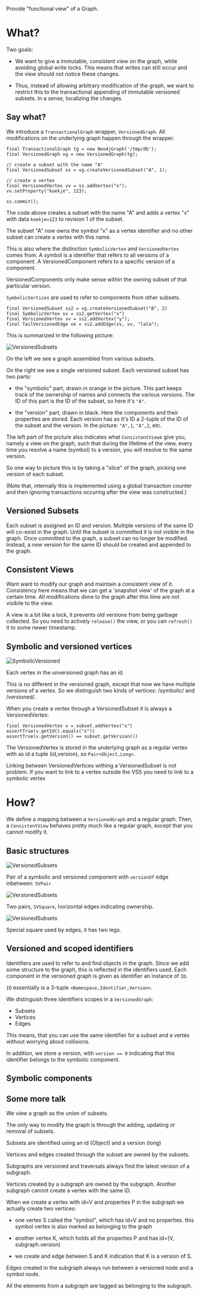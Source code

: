Provide "functional view" of a Graph.

# What?

Two goals:

* We want to give a immutable, consistent view on the graph, while
  avoiding global write locks. This means that writes can still occur
  and the view should not notice these changes.
  
* Thus, instead of allowing arbitrary modification of the graph, we
  want to restrict this to the transactional appending of immutable
  versioned subsets. In a sense, localizing the changes.

## Say what?

We introduce a `TransactionalGraph` wrapper, `VersionedGraph`. All
modifications on the underlying graph happen through the wrapper.
	
	final TransactionalGraph tg = new Neo4jGraph('/tmp/db');
	final VersionedGraph vg = new VersionedGraph(tg);

	// create a subset with the name "A"
	final VersionedSubset ss = vg.createVersionedSubset("A", 1);

	// create a vertex
	final VersionedVertex vv = ss.addVertex("x");
	vv.setProperty("koekje", 123);

	ss.commit();

The code above creates a subset with the name "A" and adds a vertex
"x" with data `koekje=123` to revision 1 of the subset.

The subset "A" now owns the symbol "x" as a vertex identifier and no
other subset can create a vertex with this name.

This is also where the distinction `SymbolicVertex` and
`VersionedVertex` comes from. A symbol is a identifier that refers to
all versions of a component. A VersionedComponent refers to a specific
version of a component.

VersionedComponents only make sense within the owning subset of that
particular version.

`SymbolicVertices` are used to refer to components from other subsets.

	final VersionedSubset ss2 = vg.createVersionedSubset("B", 2)
	final SymbolicVertex sv = ss2.getVertex("x")
	final VersionedVertex vv = ss2.addVertex("y");
	final TailVersionedEdge ve = ss2.addEdge(sv, vv, "lala");

This is summarized in the following picture:

![VersionedSubsets](https://github.com/0x01/blueprints-versionedgraph/raw/master/doc/versions.png)

On the left we see a graph assembled from various subsets.

On the right we see a single versioned subset. Each versioned subset
has two parts:

* the "symbolic" part, drawn in orange in the picture. This part keeps
  track of the ownership of names and connects the various versions.
  The ID of this part is the ID of the subset, so here it's `"A"`.

* the "version" part, drawn in black. Here the components and their
  properties are stored. Each version has as it's ID a 2-tuple of the
  ID of the subset and the version. In the picture: `"A",1`, `"A",2`,
  etc.

The left part of the picture also indicates what `ConsistentView`s
give you, namely a view on the graph, such that during the lifetime of
the view, every time you resolve a name (symbol) to a version, you
will resolve to the same version.

So one way to picture this is by taking a "slice" of the graph,
picking one version of each subset.

(Note that, internally this is implemented using a global transaction
counter and then ignoring transactions occuring after the view was
constructed.)

## Versioned Subsets

Each subset is assigned an ID and version. Multiple versions of the same ID
will co-exist in the graph. Until the subset is committed it is not visible in
the graph. Once committed to the graph, a subset can no longer be modified.
Instead, a new version for the same ID should be created and appended to the
graph.

## Consistent Views

Want want to modify our graph and maintain a consistent view of it.
Consistency here means that we can get a 'snapshot view' of the graph at a
certain time. All modifications done to the graph after this time are not
visibile to the view.

A view is a bit like a lock, it prevents old versions from being
garbage collected. So you need to actively `release()` the view, or
you can `refresh()` it to some newer timestamp.

## Symbolic and versioned vertices

![SymbolicVersioned](https://github.com/0x01/blueprints-versionedgraph/raw/master/doc/graph1.png)

Each vertex in the unversioned graph has an id.

This is no different in the versioned graph, except that now we have
multiple versions of a vertex. So we distinguish two kinds of vertices:
/symbolic/ and /versioned/.

When you create a vertex through a VersionedSubset it is always a
VersionedVertex:

    final VersionedVertex v = subset.addVertex("x")
    assertTrue(v.getId().equals("x"))
    assertTrue(v.getVersion() == subset.getVersion())

The VersionedVertex is stored in the underlying graph as a regular
vertex with as id a tuple (id,version), so `Pair<Object,Long>`.

Linking between VersionedVertices withing a VersionedSubset is not
problem. If you want to link to a vertex outside the VSS you need to
link to a symbolic vertex


# How?

We define a mapping between a `VersionedGraph` and a regular
graph. Then, a `ConsistentView` behaves pretty much like a regular
graph, except that you cannot modify it.

## Basic structures

![VersionedSubsets](https://github.com/0x01/blueprints-versionedgraph/raw/master/doc/svpair.png)

Pair of a symbolic and versioned component with `versionOf` edge
inbetween: `SVPair`

![VersionedSubsets](https://github.com/0x01/blueprints-versionedgraph/raw/master/doc/svsquare.png)

Two pairs, `SVSquare`, horizontal edges indicating ownership.

![VersionedSubsets](https://github.com/0x01/blueprints-versionedgraph/raw/master/doc/svleggedsquare.png)

Special square used by edges, it has two legs.

## Versioned and scoped identifiers

Identifiers are used to refer to and find objects in the graph.  Since
we add some structure to the graph, this is reflected in the
identifiers used. Each component in the versioned graph is given as
identifier an instance of `ID`.

`ID` essentially is a 3-tuple `<Namespace,Identifier,Version>`.

We distinguish three identifiers scopes in a `VersionedGraph`:

* Subsets
* Vertices
* Edges

This means, that you can use the same identifier for a subset and a
vertex without worrying about collisions.

In addition, we store a version, with `version == 0` indicating that
this identifier belongs to the symbolic component.

## Symbolic components



## Some more talk

We view a graph as the union of subsets.

The only way to modify the graph is through the adding, updating or removal of subsets.

Subsets are identified using an id (Object) and a version (long)

Vertices and edges created through the subset are owned by the subsets.


Subgraphs are versioned and traversals always find the latest version of a subgraph.

Vertices created by a subgraph are owned by the subgraph. Another subgraph cannot create a vertex with the same ID.

When we create a vertex with id=V and properties P in the subgraph we actually create two vertices:

 - one vertex S called the "symbol", which has id=V and no properties. this symbol vertex is also
   marked as belonging to the graph

 - another vertex K, which holds all the properties P and has id=(V, subgraph.version)

 - we create and edge between S and K indication that K is a version of S.

Edges created in the subgraph always run between a versioned node and a symbol node.

All the elements from a subgraph are tagged as belonging to the subgraph.
